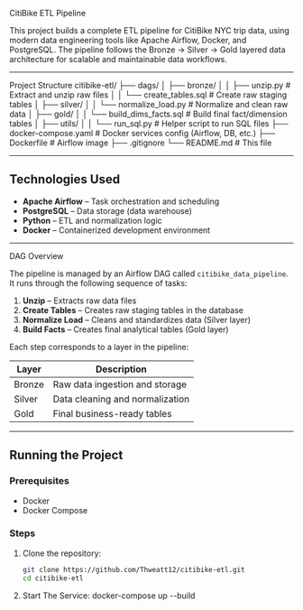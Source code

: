 CitiBike ETL Pipeline

This project builds a complete ETL pipeline for CitiBike NYC trip data, using modern data engineering tools like Apache Airflow, Docker, and PostgreSQL. The pipeline follows the Bronze → Silver → Gold layered data architecture for scalable and maintainable data workflows.

---

Project Structure
citibike-etl/
├── dags/
│ ├── bronze/
│ │ ├── unzip.py # Extract and unzip raw files
│ │ └── create_tables.sql # Create raw staging tables
│ ├── silver/
│ │ └── normalize_load.py # Normalize and clean raw data
│ ├── gold/
│ │ └── build_dims_facts.sql # Build final fact/dimension tables
│ ├── utils/
│ │ └── run_sql.py # Helper script to run SQL files
├── docker-compose.yaml # Docker services config (Airflow, DB, etc.)
├── Dockerfile # Airflow image
├── .gitignore
└── README.md # This file


---

## Technologies Used

- **Apache Airflow** – Task orchestration and scheduling
- **PostgreSQL** – Data storage (data warehouse)
- **Python** – ETL and normalization logic
- **Docker** – Containerized development environment

---

 DAG Overview

The pipeline is managed by an Airflow DAG called `citibike_data_pipeline`. It runs through the following sequence of tasks:

1. **Unzip** – Extracts raw data files
2. **Create Tables** – Creates raw staging tables in the database
3. **Normalize Load** – Cleans and standardizes data (Silver layer)
4. **Build Facts** – Creates final analytical tables (Gold layer)

Each step corresponds to a layer in the pipeline:

| Layer   | Description |
|---------|-------------|
| Bronze  | Raw data ingestion and storage |
| Silver  | Data cleaning and normalization |
| Gold    | Final business-ready tables |

---

## Running the Project

### Prerequisites

- Docker
- Docker Compose

### Steps

1. Clone the repository:
   ```bash
   git clone https://github.com/Thweatt12/citibike-etl.git
   cd citibike-etl

2. Start The Service:
   docker-compose up --build

